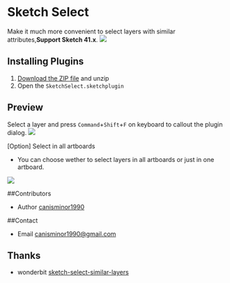 # Sketch Select
Make it much more convenient to select layers with similar attributes,**Support Sketch 41.x**.
![](http://i.imgur.com/iwedsd2.png)

## Installing Plugins
1. [Download the ZIP file](https://github.com/canisminor1990/sketch-select/archive/master.zip) and unzip
2. Open the `SketchSelect.sketchplugin`

## Preview
Select a layer and press `Command`+`Shift`+`F` on keyboard to callout the plugin dialog.
![](http://i.imgur.com/Hly5g1r.png)

[Option] Select in all artboards

* You can choose wether to select layers in all artboards or just in one artboard.

![](http://i.imgur.com/xkma6Lb.png)

##Contributors
* Author [canisminor1990](https://github.com/canisminor1990)

##Contact
* Email <canisminor1990@gmail.com>

## Thanks
* wonderbit [sketch-select-similar-layers](https://github.com/wonderbit/sketch-select-similar-layers)
